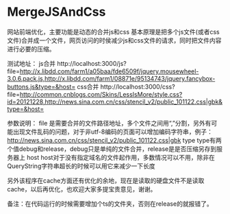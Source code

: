 MergeJSAndCss
=============
网站前端优化，主要功能是动态的合并js和css
基本原理是把多个js文件(或者css文件)合并成一个文件，网页访问的时侯减少js和css文件的请求，同时把文件内容进行必要的压缩。

测试地址：
js合并
http://localhost:3000/js?file=http://x.libdd.com/farm1/a05baa/fde6509f/jquery.mousewheel-3.0.6.pack.js,http://x.libdd.com/farm1/08871e/95134743/jquery.fancybox-buttons.js&type=&host=
css合并
http://localhost:3000/css?file=http://common.cnblogs.com/Skins/LessIsMore/style.css?id=20121228,http://news.sina.com.cn/css/stencil_v2/public_101122.css|gbk&type=&host=



参数说明：
file 是需要合并的文件路径地址，多个文件之间用“,”分割，另外有可能出现文件乱码的问题，对于非utf-8编码的页面可以增加编码字符串，例子：http://news.sina.com.cn/css/stencil_v2/public_101122.css|gbk
type type有两个值debug和release，debug只是单纯的文件合并，release是是否压缩另存到服务器上
host host对于没有指定域名的文件起作用，多数情况可以不用，除非在QueryString字符串超长的时候可以用它来减少一下长度

另外该程序在cache方面还有优化的余地，现在是读取的硬盘文件不是读取cache，以后再优化，也欢迎大家多提宝贵意见，谢谢。

备注：在代码运行的时候需要增加个ts的文件夹，否则在release的就报错了。
